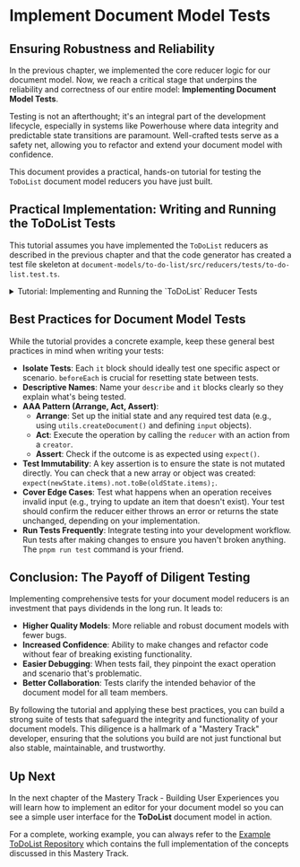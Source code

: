 # Implement Document Model Tests

## Ensuring Robustness and Reliability

In the previous chapter, we implemented the core reducer logic for our document model. Now, we reach a critical stage that underpins the reliability and correctness of our entire model: **Implementing Document Model Tests**.

Testing is not an afterthought; it's an integral part of the development lifecycle, especially in systems like Powerhouse where data integrity and predictable state transitions are paramount. Well-crafted tests serve as a safety net, allowing you to refactor and extend your document model with confidence.

This document provides a practical, hands-on tutorial for testing the `ToDoList` document model reducers you have just built.

## Practical Implementation: Writing and Running the ToDoList Tests

This tutorial assumes you have implemented the `ToDoList` reducers as described in the previous chapter and that the code generator has created a test file skeleton at `document-models/to-do-list/src/reducers/tests/to-do-list.test.ts`.

<details>
<summary>Tutorial: Implementing and Running the `ToDoList` Reducer Tests</summary>

### 1. Implement the Reducer Tests

With the reducer logic in place, it's critical to test it. Navigate to the generated test file at `document-models/to-do-list/src/reducers/tests/to-do-list.test.ts` and replace its contents with the following test suite.

This suite tests each operation, verifying not only that the `items` array is correct, but also that our `stats` object is updated as expected and that the operation itself is recorded properly in the document's history.

```typescript
import utils from '../../gen/utils.js';
import { reducer } from '../../gen/reducer.js';
import * as creators from '../../gen/creators.js';
import { ToDoListDocument } from '../../gen/types.js';

describe('Todolist Operations', () => {
    let document: ToDoListDocument;

    beforeEach(() => {
        // REMARKS: We start with a fresh, empty document for each test.
        // The `createDocument` utility initializes the state with an empty 'items' array
        // and a 'stats' object with all counts set to 0.
        document = utils.createDocument();
    });

    it('should handle addTodoItem operation', () => {
        const input = { id: '1', text: 'Buy milk' };
        
        // REMARKS: We apply the 'addTodoItem' operation.
        const updatedDocument = reducer(document, creators.addTodoItem(input));

        // REMARKS: We verify the operation was recorded in the document's history.
        // Powerhouse records every operation in an array.
        expect(updatedDocument.operations.global).toHaveLength(1);
        expect(updatedDocument.operations.global[0].type).toBe('ADD_TODO_ITEM');
        // REMARKS: We also check that the input data and index are recorded correctly.
        expect(updatedDocument.operations.global[0].input).toStrictEqual(input);
        expect(updatedDocument.operations.global[0].index).toEqual(0);

        // REMARKS: Finally, we verify the state was updated according to our reducer logic.
        expect(updatedDocument.state.global.items).toHaveLength(1);
        expect(updatedDocument.state.global.stats.total).toBe(1);
        expect(updatedDocument.state.global.stats.unchecked).toBe(1);
    });

    it('should handle updateTodoItem operation', () => {
        // REMARKS: For an update, we first need to add an item.
        const addInput = { id: '1', text: 'Buy milk' };
        const updateInput = { id: '1', checked: true }; // We'll test checking the item.

        // REMARKS: Operations are applied sequentially to build up document state.
        const createdDocument = reducer(document, creators.addTodoItem(addInput));
        const updatedDocument = reducer(createdDocument, creators.updateTodoItem(updateInput));

        // REMARKS: Now we should have 2 operations in the history.
        expect(updatedDocument.operations.global).toHaveLength(2);
        expect(updatedDocument.operations.global[1].type).toBe('UPDATE_TODO_ITEM');
        expect(updatedDocument.operations.global[1].input).toStrictEqual(updateInput);
        
        // REMARKS: We check that the state reflects the update, including our stats.
        expect(updatedDocument.state.global.items[0].checked).toBe(true);
        expect(updatedDocument.state.global.stats.total).toBe(1);
        expect(updatedDocument.state.global.stats.unchecked).toBe(0);
        expect(updatedDocument.state.global.stats.checked).toBe(1);
    });

    it('should handle deleteTodoItem operation', () => {
        const addInput = { id: '1', text: 'Buy milk' };
        const deleteInput = { id: '1' };

        const createdDocument = reducer(document, creators.addTodoItem(addInput));
        const updatedDocument = reducer(createdDocument, creators.deleteTodoItem(deleteInput));

        // REMARKS: After deletion, we still have 2 operations in history,
        // but the items array is now empty and the stats are back to zero.
        expect(updatedDocument.operations.global).toHaveLength(2);
        expect(updatedDocument.operations.global[1].type).toBe('DELETE_TODO_ITEM');
        expect(updatedDocument.state.global.items).toHaveLength(0);
        expect(updatedDocument.state.global.stats.total).toBe(0);
        expect(updatedDocument.state.global.stats.unchecked).toBe(0);
    });
});
```

### 2. Run the Tests

Now, run the tests from your project's root directory to verify your implementation.

```bash
pnpm run test
```

If all tests pass, you have successfully verified the core logic of your `ToDoList` document model. This ensures that the reducers you wrote behave exactly as expected.

</details>

## Best Practices for Document Model Tests

While the tutorial provides a concrete example, keep these general best practices in mind when writing your tests:

*   **Isolate Tests**: Each `it` block should ideally test one specific aspect or scenario. `beforeEach` is crucial for resetting state between tests.
*   **Descriptive Names**: Name your `describe` and `it` blocks clearly so they explain what's being tested.
*   **AAA Pattern (Arrange, Act, Assert)**:
    *   **Arrange**: Set up the initial state and any required test data (e.g., using `utils.createDocument()` and defining `input` objects).
    *   **Act**: Execute the operation by calling the `reducer` with an action from a `creator`.
    *   **Assert**: Check if the outcome is as expected using `expect()`.
*   **Test Immutability**: A key assertion is to ensure the state is not mutated directly. You can check that a new array or object was created: `expect(newState.items).not.toBe(oldState.items);`.
*   **Cover Edge Cases**: Test what happens when an operation receives invalid input (e.g., trying to update an item that doesn't exist). Your test should confirm the reducer either throws an error or returns the state unchanged, depending on your implementation.
*   **Run Tests Frequently**: Integrate testing into your development workflow. Run tests after making changes to ensure you haven't broken anything. The `pnpm run test` command is your friend.

## Conclusion: The Payoff of Diligent Testing

Implementing comprehensive tests for your document model reducers is an investment that pays dividends in the long run. It leads to:

*   **Higher Quality Models**: More reliable and robust document models with fewer bugs.
*   **Increased Confidence**: Ability to make changes and refactor code without fear of breaking existing functionality.
*   **Easier Debugging**: When tests fail, they pinpoint the exact operation and scenario that's problematic.
*   **Better Collaboration**: Tests clarify the intended behavior of the document model for all team members.

By following the tutorial and applying these best practices, you can build a strong suite of tests that safeguard the integrity and functionality of your document models. This diligence is a hallmark of a "Mastery Track" developer, ensuring that the solutions you build are not just functional but also stable, maintainable, and trustworthy.

## Up Next
In the next chapter of the Mastery Track - Building User Experiences you will learn how to implement an editor for your document model so you can see a simple user interface for the **ToDoList** document model in action.

For a complete, working example, you can always refer to the [Example ToDoList Repository](/academy/MasteryTrack/DocumentModelCreation/ExampleToDoListRepository) which contains the full implementation of the concepts discussed in this Mastery Track.